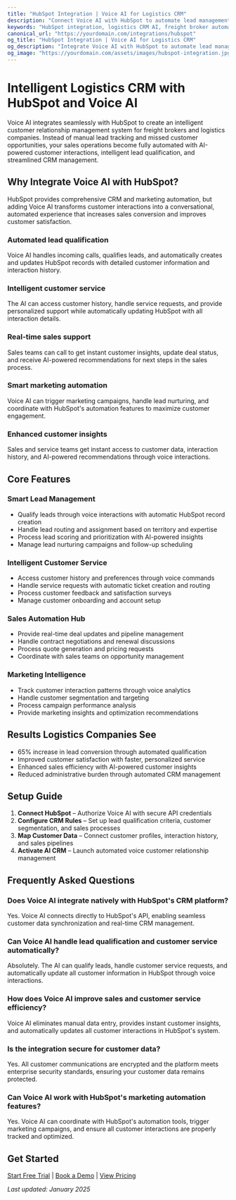 ```yaml
---
title: "HubSpot Integration | Voice AI for Logistics CRM"
description: "Connect Voice AI with HubSpot to automate lead management, handle customer interactions, and streamline logistics sales operations. Built for freight brokers and logistics companies that want intelligent CRM automation and better customer engagement."
keywords: "HubSpot integration, logistics CRM AI, freight broker automation, customer relationship AI, logistics sales AI, HubSpot voice assistant"
canonical_url: "https://yourdomain.com/integrations/hubspot"
og_title: "HubSpot Integration | Voice AI for Logistics CRM"
og_description: "Integrate Voice AI with HubSpot to automate lead management, handle customer interactions, and streamline logistics sales operations."
og_image: "https://yourdomain.com/assets/images/hubspot-integration.jpg"
---
```


# Intelligent Logistics CRM with HubSpot and Voice AI

Voice AI integrates seamlessly with HubSpot to create an intelligent customer relationship management system for freight brokers and logistics companies. Instead of manual lead tracking and missed customer opportunities, your sales operations become fully automated with AI-powered customer interactions, intelligent lead qualification, and streamlined CRM management.

## Why Integrate Voice AI with HubSpot?

HubSpot provides comprehensive CRM and marketing automation, but adding Voice AI transforms customer interactions into a conversational, automated experience that increases sales conversion and improves customer satisfaction.

### Automated lead qualification
Voice AI handles incoming calls, qualifies leads, and automatically creates and updates HubSpot records with detailed customer information and interaction history.

### Intelligent customer service
The AI can access customer history, handle service requests, and provide personalized support while automatically updating HubSpot with all interaction details.

### Real-time sales support
Sales teams can call to get instant customer insights, update deal status, and receive AI-powered recommendations for next steps in the sales process.

### Smart marketing automation
Voice AI can trigger marketing campaigns, handle lead nurturing, and coordinate with HubSpot's automation features to maximize customer engagement.

### Enhanced customer insights
Sales and service teams get instant access to customer data, interaction history, and AI-powered recommendations through voice interactions.

## Core Features

### Smart Lead Management
- Qualify leads through voice interactions with automatic HubSpot record creation
- Handle lead routing and assignment based on territory and expertise
- Process lead scoring and prioritization with AI-powered insights
- Manage lead nurturing campaigns and follow-up scheduling

### Intelligent Customer Service
- Access customer history and preferences through voice commands
- Handle service requests with automatic ticket creation and routing
- Process customer feedback and satisfaction surveys
- Manage customer onboarding and account setup

### Sales Automation Hub
- Provide real-time deal updates and pipeline management
- Handle contract negotiations and renewal discussions
- Process quote generation and pricing requests
- Coordinate with sales teams on opportunity management

### Marketing Intelligence
- Track customer interaction patterns through voice analytics
- Handle customer segmentation and targeting
- Process campaign performance analysis
- Provide marketing insights and optimization recommendations

## Results Logistics Companies See

- 65% increase in lead conversion through automated qualification
- Improved customer satisfaction with faster, personalized service
- Enhanced sales efficiency with AI-powered customer insights
- Reduced administrative burden through automated CRM management

## Setup Guide

1. **Connect HubSpot** – Authorize Voice AI with secure API credentials
2. **Configure CRM Rules** – Set up lead qualification criteria, customer segmentation, and sales processes
3. **Map Customer Data** – Connect customer profiles, interaction history, and sales pipelines
4. **Activate AI CRM** – Launch automated voice customer relationship management


## Frequently Asked Questions

### Does Voice AI integrate natively with HubSpot's CRM platform?
Yes. Voice AI connects directly to HubSpot's API, enabling seamless customer data synchronization and real-time CRM management.

### Can Voice AI handle lead qualification and customer service automatically?
Absolutely. The AI can qualify leads, handle customer service requests, and automatically update all customer information in HubSpot through voice interactions.

### How does Voice AI improve sales and customer service efficiency?
Voice AI eliminates manual data entry, provides instant customer insights, and automatically updates all customer interactions in HubSpot's system.

### Is the integration secure for customer data?
Yes. All customer communications are encrypted and the platform meets enterprise security standards, ensuring your customer data remains protected.

### Can Voice AI work with HubSpot's marketing automation features?
Yes. Voice AI can coordinate with HubSpot's automation tools, trigger marketing campaigns, and ensure all customer interactions are properly tracked and optimized.

## Get Started

[Start Free Trial](https://yourdomain.com/trial) | [Book a Demo](https://yourdomain.com/demo) | [View Pricing](https://yourdomain.com/pricing)

*Last updated: January 2025*
